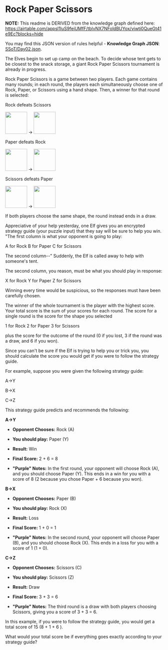 
# Rock Paper Scissors

**NOTE:** This readme is DERIVED from the knowledge graph defined here:
        https://airtable.com/appsl1IuS9feiUMfF/tblvNX7NFoldBUYox/viwti0QueGt41e9Ec?blocks=hide

You may find this JSON version of rules helpful - 
**Knowledge Graph JSON**: [SSoT/Day02.json](SSoT/Day02.json).

The Elves begin to set up camp on the beach. To decide whose tent gets to be closest to the snack storage, a giant Rock Paper Scissors tournament is already in progress.

Rock Paper Scissors is a game between two players. Each game contains many rounds; in each round, the players each simultaneously choose one of Rock, Paper, or Scissors using a hand shape. Then, a winner for that round is selected: 

Rock defeats Scissors

<img src="https://v5.airtableusercontent.com/v1/11/11/1669996800000/AdgSpuiPGi-DTU-FDneGQQ/fQCX8RHi1DqPZ1XhV2NWKVixQ9RwgqhmfwGAvHO7VVNph_0D-c_e_doAmtEXAWfrak4beAY3cvmgyxsUBEuDgqBYrXWa4AQhxeq0N2GT-qiuSxfckwurNrptEoaf_TBBE1oU3Sfl2o_HuQLBW9NsOck7Q4tygEV-I-oSh4F_Jqs/LMu7KTNaYtANYuagXbDnktt3nTniVwAez89JH44IsP8" style="width: 5em;" /> -> <img src="https://v5.airtableusercontent.com/v1/11/11/1669996800000/BwTXWC_CF28syozIpjifLQ/pVaqPq2jrvslYrRiK1wbgE45qRfTUw-qrYADq-Bez9yLnLsFF7OVCrSM7E76sznfMNSCY-5BBnjMVEI2TjpctPKsaj93daMQqf0sP7iJZZfusdJm9KRZ1_UKRf8IrmZM_T6LN46BuSdTlJWClUebjLt9WIg4Br0NHMvTyvnKMq0/iB0FvRjkPF7WddqKuGAQ08qViDjfzKhgTebuK06kNms" style="width: 5em;" />

Paper defeats Rock

<img src="https://v5.airtableusercontent.com/v1/11/11/1669996800000/2pVThO1GQUa6a3rmad12Vg/PyLJzvrdNRbNb2hyhyskcBiHQ0pwtMOQITRAG0-mqoVtnAwdNaeXErsw4H7z0m96Gmt1uSxxc_H3O2xNUTNuRKW5bMeMED6N8lS9l03jgGu9CmZBVI9d8-5Cc3sA-0n5wbMYsp4wp471Ah160qqiuWS9Q1XKQfGWl0YIKrcq6CE/MH3tulrPAoa3LBSpf4fyRhrCNSaCXG8YP07f6uE-UaA" style="width: 5em;" /> -> <img src="https://v5.airtableusercontent.com/v1/11/11/1669996800000/AdgSpuiPGi-DTU-FDneGQQ/fQCX8RHi1DqPZ1XhV2NWKVixQ9RwgqhmfwGAvHO7VVNph_0D-c_e_doAmtEXAWfrak4beAY3cvmgyxsUBEuDgqBYrXWa4AQhxeq0N2GT-qiuSxfckwurNrptEoaf_TBBE1oU3Sfl2o_HuQLBW9NsOck7Q4tygEV-I-oSh4F_Jqs/LMu7KTNaYtANYuagXbDnktt3nTniVwAez89JH44IsP8" style="width: 5em;" />

Scissors defeats Paper

<img src="https://v5.airtableusercontent.com/v1/11/11/1669996800000/BwTXWC_CF28syozIpjifLQ/pVaqPq2jrvslYrRiK1wbgE45qRfTUw-qrYADq-Bez9yLnLsFF7OVCrSM7E76sznfMNSCY-5BBnjMVEI2TjpctPKsaj93daMQqf0sP7iJZZfusdJm9KRZ1_UKRf8IrmZM_T6LN46BuSdTlJWClUebjLt9WIg4Br0NHMvTyvnKMq0/iB0FvRjkPF7WddqKuGAQ08qViDjfzKhgTebuK06kNms" style="width: 5em;" /> -> <img src="https://v5.airtableusercontent.com/v1/11/11/1669996800000/2pVThO1GQUa6a3rmad12Vg/PyLJzvrdNRbNb2hyhyskcBiHQ0pwtMOQITRAG0-mqoVtnAwdNaeXErsw4H7z0m96Gmt1uSxxc_H3O2xNUTNuRKW5bMeMED6N8lS9l03jgGu9CmZBVI9d8-5Cc3sA-0n5wbMYsp4wp471Ah160qqiuWS9Q1XKQfGWl0YIKrcq6CE/MH3tulrPAoa3LBSpf4fyRhrCNSaCXG8YP07f6uE-UaA" style="width: 5em;" />



If both players choose the same shape, the round instead ends in a draw.

Appreciative of your help yesterday, one Elf gives you an encrypted strategy guide (your puzzle input) that they say will be sure to help you win. "The first column is what your opponent is going to play: 

A for Rock
B for Paper
C for Scissors


The second column--" Suddenly, the Elf is called away to help with someone's tent.

The second column, you reason, must be what you should play in response: 

X for Rock
Y for Paper
Z for Scissors


Winning every time would be suspicious, so the responses must have been carefully chosen.

The winner of the whole tournament is the player with the highest score. Your total score is the sum of your scores for each round. The score for a single round is the score for the shape you selected 

1 for Rock
2 for Paper
3 for Scissors


plus the score for the outcome of the round (0 if you lost, 3 if the round was a draw, and 6 if you won).

Since you can't be sure if the Elf is trying to help you or trick you, you should calculate the score you would get if you were to follow the strategy guide.

For example, suppose you were given the following strategy guide:


A->Y

B->X

C->Z


This strategy guide predicts and recommends the following:

                        

    
**A->Y**

 - **Opponent Chooses:** Rock   (A)
 - **You should play:** Paper (Y)
 - **Result:** Win
 - **Final Score:** 2 + 6 = 8

 - **"Purple" Notes:** In the first round, your opponent will choose Rock (A), and you should choose Paper (Y). This ends in a win for you with a score of 8 (2 because you chose Paper + 6 because you won).

**B->X**

 - **Opponent Chooses:** Paper   (B)
 - **You should play:** Rock (X)
 - **Result:** Loss
 - **Final Score:** 1 + 0 = 1

 - **"Purple" Notes:** In the second round, your opponent will choose Paper (B), and you should choose Rock (X). This ends in a loss for you with a score of 1 (1 + 0).

**C->Z**

 - **Opponent Chooses:** Scissors   (C)
 - **You should play:** Scissors (Z)
 - **Result:** Draw
 - **Final Score:** 3 + 3 = 6

 - **"Purple" Notes:** The third round is a draw with both players choosing Scissors, giving you a score of 3 + 3 = 6.



In this example, if you were to follow the strategy guide, you would get a total score of 15 (8  + 1  + 6 ).



What would your total score be if everything goes exactly according to your strategy guide?

